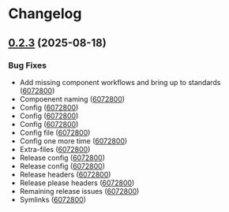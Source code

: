 <!-- markdownlint-disable MD013 -->
# Changelog

## [0.2.3](https://github.com/sassy-bulldog/.github/compare/go@v0.2.2...go@v0.2.3) (2025-08-18)

### Bug Fixes

* Add missing component workflows and bring up to standards ([6072800](https://github.com/sassy-bulldog/.github/commit/6072800ac6484bf7b86644d94a0bc9a40aed4f5d))
* Compoenent naming ([6072800](https://github.com/sassy-bulldog/.github/commit/6072800ac6484bf7b86644d94a0bc9a40aed4f5d))
* Config ([6072800](https://github.com/sassy-bulldog/.github/commit/6072800ac6484bf7b86644d94a0bc9a40aed4f5d))
* Config ([6072800](https://github.com/sassy-bulldog/.github/commit/6072800ac6484bf7b86644d94a0bc9a40aed4f5d))
* Config ([6072800](https://github.com/sassy-bulldog/.github/commit/6072800ac6484bf7b86644d94a0bc9a40aed4f5d))
* Config file ([6072800](https://github.com/sassy-bulldog/.github/commit/6072800ac6484bf7b86644d94a0bc9a40aed4f5d))
* Config one more time ([6072800](https://github.com/sassy-bulldog/.github/commit/6072800ac6484bf7b86644d94a0bc9a40aed4f5d))
* Extra-files ([6072800](https://github.com/sassy-bulldog/.github/commit/6072800ac6484bf7b86644d94a0bc9a40aed4f5d))
* Release config ([6072800](https://github.com/sassy-bulldog/.github/commit/6072800ac6484bf7b86644d94a0bc9a40aed4f5d))
* Release config ([6072800](https://github.com/sassy-bulldog/.github/commit/6072800ac6484bf7b86644d94a0bc9a40aed4f5d))
* Release headers ([6072800](https://github.com/sassy-bulldog/.github/commit/6072800ac6484bf7b86644d94a0bc9a40aed4f5d))
* Release please headers ([6072800](https://github.com/sassy-bulldog/.github/commit/6072800ac6484bf7b86644d94a0bc9a40aed4f5d))
* Remaining release issues ([6072800](https://github.com/sassy-bulldog/.github/commit/6072800ac6484bf7b86644d94a0bc9a40aed4f5d))
* Symlinks ([6072800](https://github.com/sassy-bulldog/.github/commit/6072800ac6484bf7b86644d94a0bc9a40aed4f5d))
<!-- markdownlint-enable MD013 -->
